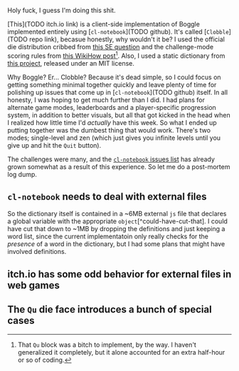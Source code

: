 Holy fuck, I guess I'm doing this shit.

[This](TODO itch.io link) is a client-side implementation of Boggle implemented entirely using [`cl-notebook`](TODO github). It's called [`Clobble`](TODO repo link), becasue honestly, why wouldn't it be? I used the official die distribution cribbed from [this SE question](https://boardgames.stackexchange.com/questions/29264/boggle-what-is-the-dice-configuration-for-boggle-in-various-languages) and the challenge-mode scoring rules from [this WikiHow post](https://www.wikihow.com/Play-Boggle#/Image:Play-Boggle-Step-22.jpg)[^that-challenge-block]. Also, I used a static dictionary from [this project](https://github.com/insightcoder/boggle-dictionary), released under an MIT license.

[^that-challenge-block]: That `Qu` block was a bitch to implement, by the way. I haven't generalized it completely, but it alone accounted for an extra half-hour or so of coding.

Why Boggle? Er... Clobble? Because it's dead simple, so I could focus on getting something minimal together quickly and leave plenty of time for polishing up issues that come up in [`cl-notebook`](TODO github) itself. In all honesty, I was hoping to get much further than I did. I had plans for alternate game modes, leaderboards and a player-specific progression system, in addition to better visuals, but all that got kicked in the head when I realized how little time I'd _actually_ have this week. So what I ended up putting together was the dumbest thing that would work. There's two modes; single-level and zen (which just gives you infinite levels until you give up and hit the `Quit` button).

The challenges were many, and the [`cl-notebook` issues list](TODO) has already grown somewhat as a result of this experience. So let me do a post-mortem log dump.

## `cl-notebook` needs to deal with external files

So the dictionary itself is contained in a ~6MB external `js` file that declares a global variable with the appropriate `object`[^could-have-cut-that]. I could have cut that down to ~1MB by dropping the definitions and just keeping a word list, since the current implementatoin only really checks for the _presence_ of a word in the dictionary, but I had some plans that might have involved definitions.

## itch.io has some odd behavior for external files in web games
## The `Qu` die face introduces a bunch of special cases
